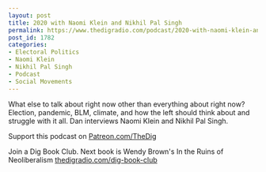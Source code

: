 ```yaml
---
layout: post
title: 2020 with Naomi Klein and Nikhil Pal Singh
permalink: https://www.thedigradio.com/podcast/2020-with-naomi-klein-and-nikhil-pal-singh/index.html
post_id: 1782
categories: 
- Electoral Politics
- Naomi Klein
- Nikhil Pal Singh
- Podcast
- Social Movements
---
```


What else to talk about right now other than everything about right now? Election, pandemic, BLM, climate, and how the left should think about and struggle with it all. Dan interviews Naomi Klein and Nikhil Pal Singh.

Support this podcast on 
[Patreon.com/TheDig](http://Patreon.com/TheDig)

Join a Dig Book Club. Next book is Wendy Brown's In the Ruins of Neoliberalism 
[thedigradio.com/dig-book-club](http://thedigradio.com/dig-book-club)